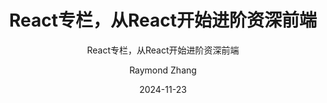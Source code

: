 ---
layout:     post
title:      React专栏，从React开始进阶资深前端
subtitle:   React专栏，从React开始进阶资深前端
date:       2024-11-23
author:     Raymond Zhang
header-img: img/react-page.avif
catalog: true
tags:
    - iOS
---